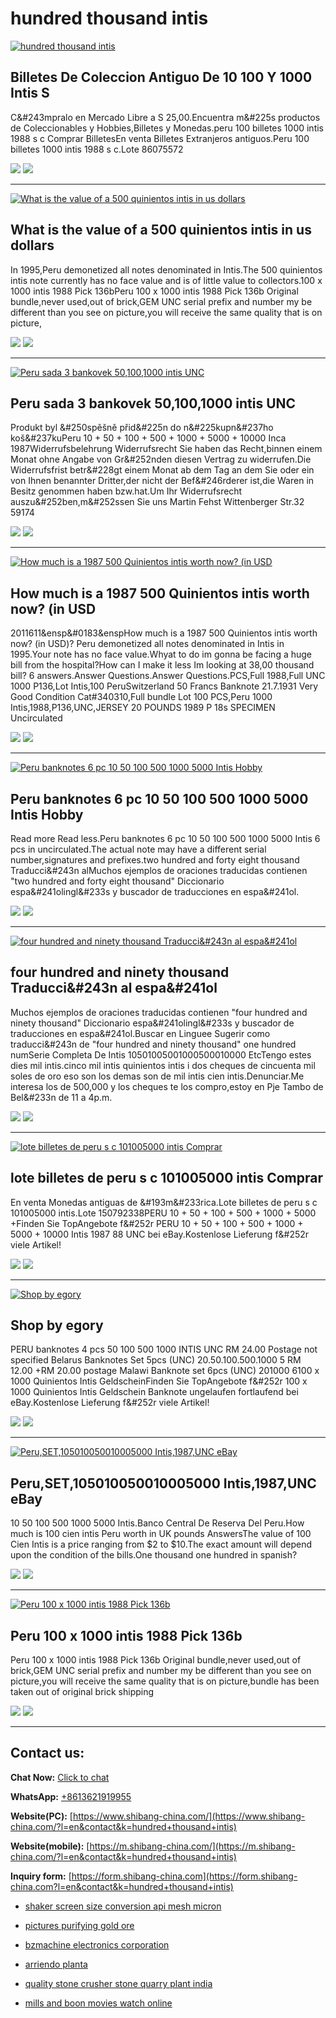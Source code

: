 # hundred thousand intis

<a href="https://swt.shibang-china.com/?l=en&img&k=hundred+thousand+intis" target="_blank">![hundred thousand intis](http://static.shibang-china.com/all-800x300/1111.jpg)</a>

## Billetes De Coleccion Antiguo De 10 100 Y 1000 Intis S
C&#243mpralo en Mercado Libre a S 25,00.Encuentra m&#225s productos de Coleccionables y Hobbies,Billetes y Monedas.peru 100 billetes 1000 intis 1988 s c Comprar BilletesEn venta Billetes Extranjeros antiguos.Peru 100 billetes 1000 intis 1988 s c.Lote 86075572


<a href="https://whatsapp.shibangsoft.com/WhatsApp.php" target="_blank" title="WhatsApp">![](http://static.shibang-china.com/icon/whatsapp.png)</a> <a href="https://swt.shibang-china.com/?l=en&icon&k=hundred+thousand+intis" target="_blank">![](http://static.shibang-china.com/icon/chat-en.png)</a>

---

<a href="https://swt.shibang-china.com/?l=en&img&k=hundred+thousand+intis" target="_blank">![What is the value of a 500 quinientos intis in us dollars](http://static.shibang-china.com/all-800x300/392.jpg)</a>

## What is the value of a 500 quinientos intis in us dollars
In 1995,Peru demonetized all notes denominated in Intis.The 500 quinientos intis note currently has no face value and is of little value to collectors.100 x 1000 intis 1988 Pick 136bPeru 100 x 1000 intis 1988 Pick 136b Original bundle,never used,out of brick,GEM UNC serial prefix and number my be different than you see on picture,you will receive the same quality that is on picture,


<a href="https://whatsapp.shibangsoft.com/WhatsApp.php" target="_blank" title="WhatsApp">![](http://static.shibang-china.com/icon/whatsapp.png)</a> <a href="https://swt.shibang-china.com/?l=en&icon&k=hundred+thousand+intis" target="_blank">![](http://static.shibang-china.com/icon/chat-en.png)</a>

---

<a href="https://swt.shibang-china.com/?l=en&img&k=hundred+thousand+intis" target="_blank">![Peru sada 3 bankovek 50,100,1000 intis UNC](http://static.shibang-china.com/all-800x300/1488.jpg)</a>

## Peru sada 3 bankovek 50,100,1000 intis UNC
Produkt byl &#250spěšně přid&#225n do n&#225kupn&#237ho koš&#237kuPeru 10 + 50 + 100 + 500 + 1000 + 5000 + 10000 Inca 1987Widerrufsbelehrung Widerrufsrecht Sie haben das Recht,binnen einem Monat ohne Angabe von Gr&#252nden diesen Vertrag zu widerrufen.Die Widerrufsfrist betr&#228gt einem Monat ab dem Tag an dem Sie oder ein von Ihnen benannter Dritter,der nicht der Bef&#246rderer ist,die Waren in Besitz genommen haben bzw.hat.Um Ihr Widerrufsrecht auszu&#252ben,m&#252ssen Sie uns Martin Fehst Wittenberger Str.32 59174


<a href="https://whatsapp.shibangsoft.com/WhatsApp.php" target="_blank" title="WhatsApp">![](http://static.shibang-china.com/icon/whatsapp.png)</a> <a href="https://swt.shibang-china.com/?l=en&icon&k=hundred+thousand+intis" target="_blank">![](http://static.shibang-china.com/icon/chat-en.png)</a>

---

<a href="https://swt.shibang-china.com/?l=en&img&k=hundred+thousand+intis" target="_blank">![How much is a 1987 500 Quinientos intis worth now? (in USD](http://static.shibang-china.com/all-800x300/1268.jpg)</a>

## How much is a 1987 500 Quinientos intis worth now? (in USD
2011611&ensp&#0183&enspHow much is a 1987 500 Quinientos intis worth now? (in USD)? Peru demonetized all notes denominated in Intis in 1995.Your note has no face value.Whyat to do im gonna be facing a huge bill from the hospital?How can I make it less Im looking at 38,00 thousand bill? 6 answers.Answer Questions.Answer Questions.PCS,Full 1988,Full UNC 1000 P136,Lot Intis,100 PeruSwitzerland 50 Francs Banknote 21.7.1931 Very Good Condition Cat#340310,Full bundle Lot 100 PCS,Peru 1000 Intis,1988,P136,UNC,JERSEY 20 POUNDS 1989 P 18s SPECIMEN Uncirculated


<a href="https://whatsapp.shibangsoft.com/WhatsApp.php" target="_blank" title="WhatsApp">![](http://static.shibang-china.com/icon/whatsapp.png)</a> <a href="https://swt.shibang-china.com/?l=en&icon&k=hundred+thousand+intis" target="_blank">![](http://static.shibang-china.com/icon/chat-en.png)</a>

---

<a href="https://swt.shibang-china.com/?l=en&img&k=hundred+thousand+intis" target="_blank">![Peru banknotes 6 pc 10 50 100 500 1000 5000 Intis Hobby](http://static.shibang-china.com/all-800x300/114.jpg)</a>

## Peru banknotes 6 pc 10 50 100 500 1000 5000 Intis Hobby
Read more Read less.Peru banknotes 6 pc 10 50 100 500 1000 5000 Intis 6 pcs in uncirculated.The actual note may have a different serial number,signatures and prefixes.two hundred and forty eight thousand Traducci&#243n alMuchos ejemplos de oraciones traducidas contienen "two hundred and forty eight thousand" Diccionario espa&#241olingl&#233s y buscador de traducciones en espa&#241ol.


<a href="https://whatsapp.shibangsoft.com/WhatsApp.php" target="_blank" title="WhatsApp">![](http://static.shibang-china.com/icon/whatsapp.png)</a> <a href="https://swt.shibang-china.com/?l=en&icon&k=hundred+thousand+intis" target="_blank">![](http://static.shibang-china.com/icon/chat-en.png)</a>

---

<a href="https://swt.shibang-china.com/?l=en&img&k=hundred+thousand+intis" target="_blank">![four hundred and ninety thousand Traducci&#243n al espa&#241ol](http://static.shibang-china.com/all-800x300/300.jpg)</a>

## four hundred and ninety thousand Traducci&#243n al espa&#241ol
Muchos ejemplos de oraciones traducidas contienen "four hundred and ninety thousand" Diccionario espa&#241olingl&#233s y buscador de traducciones en espa&#241ol.Buscar en Linguee Sugerir como traducci&#243n de "four hundred and ninety thousand" one hundred numSerie Completa De Intis 10501005001000500010000 EtcTengo estes dies mil intis.cinco mil intis quinientos intis i dos cheques de cincuenta mil soles de oro eso son los demas son de mil intis cien intis.Denunciar.Me interesa los de 500,000 y los cheques te los compro,estoy en Pje Tambo de Bel&#233n de 11 a 4p.m.


<a href="https://whatsapp.shibangsoft.com/WhatsApp.php" target="_blank" title="WhatsApp">![](http://static.shibang-china.com/icon/whatsapp.png)</a> <a href="https://swt.shibang-china.com/?l=en&icon&k=hundred+thousand+intis" target="_blank">![](http://static.shibang-china.com/icon/chat-en.png)</a>

---

<a href="https://swt.shibang-china.com/?l=en&img&k=hundred+thousand+intis" target="_blank">![lote billetes de peru s c 101005000 intis Comprar](http://static.shibang-china.com/all-800x300/838.jpg)</a>

## lote billetes de peru s c 101005000 intis Comprar
En venta Monedas antiguas de &#193m&#233rica.Lote billetes de peru s c 101005000 intis.Lote 150792338PERU 10 + 50 + 100 + 500 + 1000 + 5000 +Finden Sie TopAngebote f&#252r PERU 10 + 50 + 100 + 500 + 1000 + 5000 + 10000 Intis 1987 88 UNC bei eBay.Kostenlose Lieferung f&#252r viele Artikel!


<a href="https://whatsapp.shibangsoft.com/WhatsApp.php" target="_blank" title="WhatsApp">![](http://static.shibang-china.com/icon/whatsapp.png)</a> <a href="https://swt.shibang-china.com/?l=en&icon&k=hundred+thousand+intis" target="_blank">![](http://static.shibang-china.com/icon/chat-en.png)</a>

---

<a href="https://swt.shibang-china.com/?l=en&img&k=hundred+thousand+intis" target="_blank">![Shop by egory](http://static.shibang-china.com/all-800x300/966.jpg)</a>

## Shop by egory
PERU banknotes 4 pcs 50 100 500 1000 INTIS UNC RM 24.00 Postage not specified Belarus Banknotes Set 5pcs (UNC) 20.50.100.500.1000 5 RM 12.00 +RM 20.00 postage Malawi Banknote set 6pcs (UNC) 201000 6100 x 1000 Quinientos Intis GeldscheinFinden Sie TopAngebote f&#252r 100 x 1000 Quinientos Intis Geldschein Banknote ungelaufen fortlaufend bei eBay.Kostenlose Lieferung f&#252r viele Artikel!


<a href="https://whatsapp.shibangsoft.com/WhatsApp.php" target="_blank" title="WhatsApp">![](http://static.shibang-china.com/icon/whatsapp.png)</a> <a href="https://swt.shibang-china.com/?l=en&icon&k=hundred+thousand+intis" target="_blank">![](http://static.shibang-china.com/icon/chat-en.png)</a>

---

<a href="https://swt.shibang-china.com/?l=en&img&k=hundred+thousand+intis" target="_blank">![Peru,SET,105010050010005000 Intis,1987,UNC eBay](http://static.shibang-china.com/all-800x300/1418.jpg)</a>

## Peru,SET,105010050010005000 Intis,1987,UNC eBay
10 50 100 500 1000 5000 Intis.Banco Central De Reserva Del Peru.How much is 100 cien intis Peru worth in UK pounds AnswersThe value of 100 Cien Intis is a price ranging from $2 to $10.The exact amount will depend upon the condition of the bills.One thousand one hundred in spanish?


<a href="https://whatsapp.shibangsoft.com/WhatsApp.php" target="_blank" title="WhatsApp">![](http://static.shibang-china.com/icon/whatsapp.png)</a> <a href="https://swt.shibang-china.com/?l=en&icon&k=hundred+thousand+intis" target="_blank">![](http://static.shibang-china.com/icon/chat-en.png)</a>

---

<a href="https://swt.shibang-china.com/?l=en&img&k=hundred+thousand+intis" target="_blank">![Peru 100 x 1000 intis 1988 Pick 136b](http://static.shibang-china.com/all-800x300/1132.jpg)</a>

## Peru 100 x 1000 intis 1988 Pick 136b
Peru 100 x 1000 intis 1988 Pick 136b Original bundle,never used,out of brick,GEM UNC serial prefix and number my be different than you see on picture,you will receive the same quality that is on picture,bundle has been taken out of original brick shipping

<a href="https://whatsapp.shibangsoft.com/WhatsApp.php" target="_blank" title="WhatsApp">![](http://static.shibang-china.com/icon/whatsapp.png)</a> <a href="https://swt.shibang-china.com/?l=en&icon&k=hundred+thousand+intis" target="_blank">![](http://static.shibang-china.com/icon/chat-en.png)</a>

---
## Contact us:

**Chat Now:** [Click to chat](https://swt.shibang-china.com?l=en&contact&k=hundred+thousand+intis)

**WhatsApp:**  [+8613621919955](https://whatsapp.shibangsoft.com/WhatsApp.php)

**Website(PC):** [https://www.shibang-china.com/](https://www.shibang-china.com/?l=en&contact&k=hundred+thousand+intis)

**Website(mobile):** [https://m.shibang-china.com/](https://m.shibang-china.com/?l=en&contact&k=hundred+thousand+intis)

**Inquiry form:** [https://form.shibang-china.com](https://form.shibang-china.com?l=en&contact&k=hundred+thousand+intis)

* [shaker screen size conversion api mesh micron](../113/shaker%20screen%20size%20conversion%20api%20mesh%20micron.md)

* [pictures purifying gold ore](../111/pictures%20purifying%20gold%20ore.md)

* [bzmachine electronics corporation](../112/bzmachine%20electronics%20corporation.md)

* [arriendo planta](../120/arriendo%20planta.md)

* [quality stone crusher stone quarry plant india](../120/quality%20stone%20crusher%20stone%20quarry%20plant%20india.md)

* [mills and boon movies watch online](../115/mills%20and%20boon%20movies%20watch%20online.md)